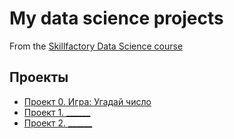 # My data science projects
From the [Skillfactory Data Science course](https://skillfactory.ru/data-scentist)

## Проекты

* [Проект 0. Игра: Угадай число](https://github.com/ArtemKutushev/sf_data_science/blob/main/.vscode/game.py)
* [Проект 1. ______](____)
* [Проект 2. ______](____)
